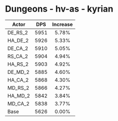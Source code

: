 # Dungeons - hv-as - kyrian
| Actor | DPS | Increase |
|---|:---:|:---:|
|DE_RS_2|5951|5.78%|
|HA_DE_2|5926|5.33%|
|DE_CA_2|5910|5.05%|
|RS_CA_2|5904|4.94%|
|HA_RS_2|5903|4.92%|
|DE_MD_2|5885|4.60%|
|HA_CA_2|5868|4.30%|
|MD_RS_2|5866|4.27%|
|HA_MD_2|5842|3.84%|
|MD_CA_2|5838|3.77%|
|Base|5626|0.00%|
